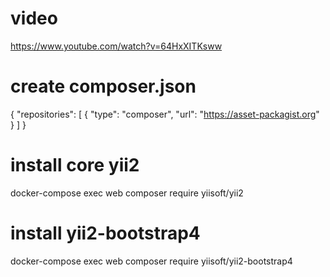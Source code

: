 # video
https://www.youtube.com/watch?v=64HxXITKsww

# create composer.json
{
    "repositories": [
        {
            "type": "composer",
            "url": "https://asset-packagist.org"
        }
    ]
}

# install core yii2
docker-compose exec web composer require yiisoft/yii2

# install yii2-bootstrap4
docker-compose exec web composer require yiisoft/yii2-bootstrap4